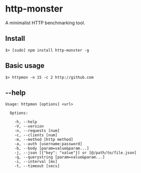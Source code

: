 # http-monster

A minimalist HTTP benchmarking tool.

## Install

    $> [sudo] npm install http-monster -g

## Basic usage

    $> httpmon -n 15 -c 2 http://github.com

## --help

    Usage: httpmon [options] <url>

      Options:

        -h, --help
        -V, --version
        -n, --requests [num]
        -c, --clients [num]
        -m, --method [http method]
        -a, --auth [username:password]
        -b, --body [param=value&param...]
        -j, --json [{"key": "value"}] or [@/path/to/file.json]
        -q, --querystring [param=value&param...]
        -i, --interval [ms]
        -t, --timeout [secs]